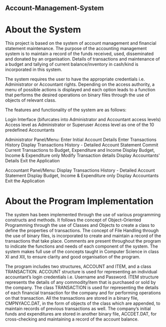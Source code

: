 ## Account-Management-System
# About the System 

This project is based on the system of account management and financial statement maintenance. The purpose of the accounting management system is to maintain a record of the funds received, used, disseminated and donated by an organisation. Details of transactions and maintenance of a budget and tallying of current balance/inventory in cash/kind is incorporated in this system. 

The system requires the user to have the appropriate credentials i.e. Administrator or Accountant rights. Depending on the access authority, a menu of possible actions is displayed and each option leads to a function that performs the desired operations on binary files through the use of objects of relevant class. 

The features and functionality of the system are as follows:

Login Interface (bifurcates into Administrator and Accountant access levels)
Access level as Administrator or Superuser
Access level as one of the 10 predefined Accountants

Administrator Panel/Menu:
Enter Initial Account Details
Enter Transactions History 
Display Transactions History - Detailed Account Statement 
Commit Current Transactions to Budget, Expenditure and Income 
Display Budget, Income & Expenditure only
Modify Transaction details
Display Accountants' Details
Exit the Application

Accountant Panel/Menu:
Display Transactions History - Detailed Account Statement
Display Budget, Income & Expenditure only
Display Accountants
Exit the Application




# About the Program Implementation

The system has been implemented through the use of various programming constructs and methods. It follows the concept of Object-Oriented Programming through the use of Classes and Objects to create a class to define the properties of transactions. The concept of File Handling through the use of binary files, is incorporated to create and maintain a record of the transactions that take place. Comments are present throughout the program to indicate the functions and needs of each component of the system. The system makes full use of the concepts taught in Computer Science in class XI and XII, to ensure clarity and good organisation of the program.

The program includes two structures, ACCOUNT and ITEM, and a class TRANSACTION. ACCOUNT structure is used for representing an individual accountant’s login credentials i.e. Username and Password. ITEM structure represents the details of any commodity/item that is purchased or sold by the company. The class TRANSACTION is used for representing the details of each financial transaction for the company and for performing operations on that transaction. All the transactions are stored in a binary file, CMPNYACC.DAT, in the form of objects of the class which are appended, to maintain records of previous transactions as well. The company’s initial funds and expenditures are stored in another binary file, ACCDET.DAT, for cross-checking and maintaining a record of the account balance. 
